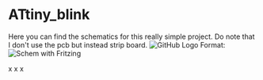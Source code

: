 # ATtiny_blink

Here you can find the schematics for this really simple project. Do note that I don't use the pcb but instead strip board.
![GitHub Logo](/Pict/attiny_blink_schéma.jpg)
Format: ![Schem with Fritzing](url)

x
x
x

